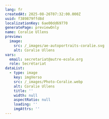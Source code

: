 ```yaml
---
lang: fr
createdAt: 2025-08-26T07:32:00.000Z
uuid: f389879ffd8d
localizationKey: 6ae00dd69770
generatePage: previewOnly
name: Coralie Ullens
preview:
  image:
    src: /_images/ae-autoportraits-coralie.svg
    alt: Coralie Ullens
vars:
  email: secretariat@autre-ecole.org
  role: Secrétariat
dataList:
  - type: image
    key: imgVerso
    src: /_images/Photo-Coralie.webp
    alt: Coralie Ullens
    title: ''
    width: null
    aspectRatio: null
    loading: ''
    imgAttrs: ''
---
```


